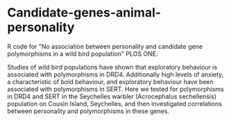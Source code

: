 # Candidate-genes-animal-personality
R code for "No association between personality and candidate gene polymorphisms in a wild bird population" PLOS ONE.

Studies of wild bird populations have shown that exploratory behaviour is associated with polymorphisms in DRD4. 
Additionally high levels of anxiety, a characteristic of bold behaviour, and exploratory behaviour have been 
associated with polymorphisms in SERT. Here we tested for polymorphisms in DRD4 and SERT in the Seychelles 
warbler (Acrocephalus sechellensis) population on Cousin Island, Seychelles, and then investigated correlations 
between personality and polymorphisms in these genes.
